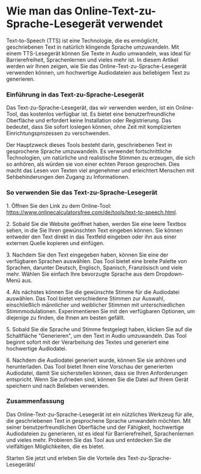 Wie man das Online-Text-zu-Sprache-Lesegerät verwendet
======================================================

Text-to-Speech (TTS) ist eine Technologie, die es ermöglicht, geschriebenen Text in natürlich klingende Sprache umzuwandeln. Mit einem TTS-Lesegerät können Sie Texte in Audio umwandeln, was ideal für Barrierefreiheit, Sprachenlernen und vieles mehr ist. In diesem Artikel werden wir Ihnen zeigen, wie Sie das Online-Text-zu-Sprache-Lesegerät verwenden können, um hochwertige Audiodateien aus beliebigem Text zu generieren.

### Einführung in das Text-zu-Sprache-Lesegerät

Das Text-zu-Sprache-Lesegerät, das wir verwenden werden, ist ein Online-Tool, das kostenlos verfügbar ist. Es bietet eine benutzerfreundliche Oberfläche und erfordert keine Installation oder Registrierung. Das bedeutet, dass Sie sofort loslegen können, ohne Zeit mit komplizierten Einrichtungsprozessen zu verschwenden.

Der Hauptzweck dieses Tools besteht darin, geschriebenen Text in gesprochene Sprache umzuwandeln. Es verwendet fortschrittliche Technologien, um natürliche und realistische Stimmen zu erzeugen, die sich so anhören, als würden sie von einer echten Person gesprochen. Dies macht das Lesen von Texten viel angenehmer und erleichtert Menschen mit Sehbehinderungen den Zugang zu Informationen.

### So verwenden Sie das Text-zu-Sprache-Lesegerät

1\. Öffnen Sie den Link zu dem Online-Tool: <https://www.onlinecalculatorsfree.com/de/tools/text-to-speech.html>.

2\. Sobald Sie die Website geöffnet haben, werden Sie eine leere Textbox sehen, in die Sie Ihren gewünschten Text eingeben können. Sie können entweder den Text direkt in das Textfeld eingeben oder ihn aus einer externen Quelle kopieren und einfügen.

3\. Nachdem Sie den Text eingegeben haben, können Sie eine der verfügbaren Sprachen auswählen. Das Tool bietet eine breite Palette von Sprachen, darunter Deutsch, Englisch, Spanisch, Französisch und viele mehr. Wählen Sie einfach Ihre bevorzugte Sprache aus dem Dropdown-Menü aus.

4\. Als nächstes können Sie die gewünschte Stimme für die Audiodatei auswählen. Das Tool bietet verschiedene Stimmen zur Auswahl, einschließlich männlicher und weiblicher Stimmen mit unterschiedlichen Stimmmodulationen. Experimentieren Sie mit den verfügbaren Optionen, um diejenige zu finden, die Ihnen am besten gefällt.

5\. Sobald Sie die Sprache und Stimme festgelegt haben, klicken Sie auf die Schaltfläche "Generieren", um den Text in Audio umzuwandeln. Das Tool beginnt sofort mit der Verarbeitung des Textes und generiert eine hochwertige Audiodatei.

6\. Nachdem die Audiodatei generiert wurde, können Sie sie anhören und herunterladen. Das Tool bietet Ihnen eine Vorschau der generierten Audiodatei, damit Sie sicherstellen können, dass sie Ihren Anforderungen entspricht. Wenn Sie zufrieden sind, können Sie die Datei auf Ihrem Gerät speichern und nach Belieben verwenden.

### Zusammenfassung

Das Online-Text-zu-Sprache-Lesegerät ist ein nützliches Werkzeug für alle, die geschriebenen Text in gesprochene Sprache umwandeln möchten. Mit seiner benutzerfreundlichen Oberfläche und der Fähigkeit, hochwertige Audiodateien zu generieren, ist es ideal für Barrierefreiheit, Sprachenlernen und vieles mehr. Probieren Sie das Tool aus und entdecken Sie die vielfältigen Möglichkeiten, die es bietet.

Starten Sie jetzt und erleben Sie die Vorteile des Text-zu-Sprache-Lesegeräts!